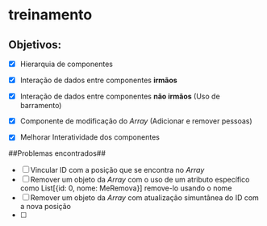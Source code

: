 # treinamento

## Objetivos:

- [x] Hierarquia de componentes
- [x] Interação de dados entre componentes **irmãos**
- [x] Interação de dados entre componentes **não irmãos** (Uso de barramento)
- [x] Componente de modificação do *Array* (Adicionar e remover pessoas)
- [x] Melhorar Interatividade dos componentes


##Problemas encontrados##

- [ ] Vincular ID com a posição que se encontra no *Array*
- [ ] Remover um objeto da *Array* com o uso de um atributo específico como List[{id: 0, nome: MeRemova}] remove-lo usando o nome
- [ ] Remover um objeto da *Array* com atualização simuntânea do ID com a nova posição
- [ ] 
